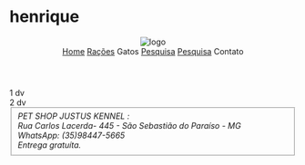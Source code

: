 # henrique
<!DOCTYPE html>
<head>
<html lang="pt-br">
    <meta charset="UTF-8">
    <meta name="viewport" content="width=device-width, initial-scale=1.0">
    <meta http-equiv="X-UA-Compatible" content="ie=edge">
    <title>Folheto Promocional</title>
    <link rel="stylesheet" type="text/css" href="style.css">
</head>

<header class="cabecalho">
    <img class="cabecalho-logo" src="./logo.png.jpg" alt="logo">
    <nav class="cabecalho-menu">
        <a href="home.html" class="cabecalho-item" target="blank">Home</a>
        <a href="cachorros.html"class="cabecalho-item"target="blank">Rações</a>
        <a class="cabecalho-item">Gatos</a>
        <a href="pesquisa.html"class="cabecalho-item" target="blank">Pesquisa</a>
        <a href="https://www.google.com.br/" target="_blank">Pesquisa</a>
        <a class="cabecalho-item">Contato</a>
    </nav>

</header>
<main>
    <section>
        <div>
1 dv
        </div>
    </section>
    <section>
        <div>
2 dv
        </div>
    </section>

</main>

<footer>
    <fieldset>
        <div class="contact-info">
          <i>PET SHOP JUSTUS KENNEL :<br>
            <i>Rua Carlos Lacerda- 445 - São Sebastião do Paraíso - MG</i><br>
           <strong></strong>WhatsApp: (35)98447-5665  <br></strong>Entrega gratuíta.<i>
        </div>
    </fieldset>

</footer>
